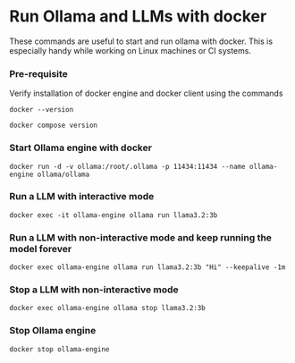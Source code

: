 # Run Ollama and LLMs with docker

These commands are useful to start and run ollama with docker.
This is especially handy while working on Linux machines or CI systems.

### Pre-requisite

Verify installation of docker engine and docker client using the commands

    docker --version

    docker compose version

### Start Ollama engine with docker

    docker run -d -v ollama:/root/.ollama -p 11434:11434 --name ollama-engine ollama/ollama

### Run a LLM with interactive mode

    docker exec -it ollama-engine ollama run llama3.2:3b

### Run a LLM with non-interactive mode and keep running the model forever

    docker exec ollama-engine ollama run llama3.2:3b "Hi" --keepalive -1m

### Stop a LLM with non-interactive mode

    docker exec ollama-engine ollama stop llama3.2:3b

### Stop Ollama engine

    docker stop ollama-engine